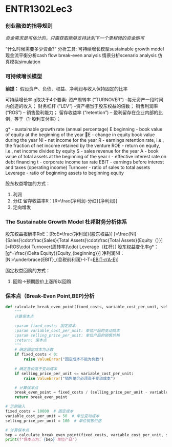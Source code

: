 # ENTR1302Lec3
### 创业融资的指导规则
*资金需求是可估计的，只需获取能够支持达到下一个里程碑的资金即可*

“什么时候需要多少资金?”
分析工具:
可持续增长模型sustainable growth model
现金流平衡分析cash flow break-even analysis
情景分析scenario analysis 
仿真模拟simulation

### 可持续增长模型
**前提：** 假设资产、负债、权益、净利润与收入保持固定的比率

可持续增长率 g取决于4个要素: 
资产周转率 (“TURNOVER”) –每元资产一段时间内创造的收入；
财务杠杆 (“LEV”) –资产相当于股东权益的倍数；
销售利润率 (“ROS”) – 销售盈利能力；
留存收益率 (“retention”) – 盈利留存在企业内部的比例，等于（1-股利支付率）；

g* -	sustainable growth rate (annual percentage)
E beginning -   book value of equity at the beginning of the year
E -	change in equity book value during the year
NI	-	net income for the year
R	-	earnings retention rate, i.e., the fraction of net income retained by the 	venture
ROE -	return on equity, i.e., net income divided by equity
S	-	sales revenue for the year
A	- 	book value of total assets at the beginning of the year
r	-	effective interest rate on debt financing
t	- 	corporate income tax rate
EBIT -	earnings before interest and taxes (operating income)
Turnover - ratio of sales to total assets
Leverage - ratio of beginning assets to beginning equity


股东权益增加的方式：
1. 利润
2. 分红
留存收益率R：\[R=\frac{净利润-分红}{净利润}\]
3. 定向增发

### The Sustainable Growth Model 杜邦财务分析体系

股东权益报酬率RoE：\[RoE=\frac{净利润}{股东权益}\]
\[=\frac{NI}{Sales}\cdot\frac{Sales}{Total Assets}\cdot\frac{Total Assets}{Equity（）}\]
\[=ROS\cdot Turnover(周转率)\cdot Leverage（杠杆）\]
股东权益变化率g*：\[g*=\frac{\Delta Equity}{Equity_{beginning}}\]
净利润NI：\[NI=\underbrace{EBIT}_{息税前利润}-I-T=[EBIT-r(A-E)](1-t)\]


固定权益回购的方式：
1. 回购->预期股价上涨所以回购

### 保本点（Break-Even Point,BEP)分析

```python
def calculate_break_even_point(fixed_costs, variable_cost_per_unit, selling_price_per_unit):
    """
    计算保本点

    :param fixed_costs: 固定成本
    :param variable_cost_per_unit: 单位产品的变动成本
    :param selling_price_per_unit: 单位产品的销售价格
    :return: 保本点
    """
    # 确定固定成本为正数
    if fixed_costs < 0:
        raise ValueError("固定成本不能为负数")
    
    # 确定售价高于变动成本
    if selling_price_per_unit <= variable_cost_per_unit:
        raise ValueError("销售单价必须高于变动成本")

    # 计算保本点
    break_even_point = fixed_costs / (selling_price_per_unit - variable_cost_per_unit)
    return break_even_point

# 示例输入
fixed_costs = 10000  # 固定成本
variable_cost_per_unit = 50  # 单位变动成本
selling_price_per_unit = 100  # 单位销售价格

# 计算保本点
bep = calculate_break_even_point(fixed_costs, variable_cost_per_unit, selling_price_per_unit)
print(f"保本点为: {bep} 单位产品")
```

